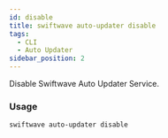 ```yaml
---
id: disable
title: swiftwave auto-updater disable
tags:
  - CLI
  - Auto Updater
sidebar_position: 2
---
```


Disable Swiftwave Auto Updater Service.


### Usage

```
swiftwave auto-updater disable
```
